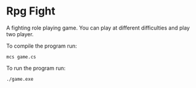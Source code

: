 # Rpg Fight

A fighting role playing game.
You can play at different difficulties and play two player.

To compile the program run:
```
mcs game.cs
```
To run the program run:
```
./game.exe
```
